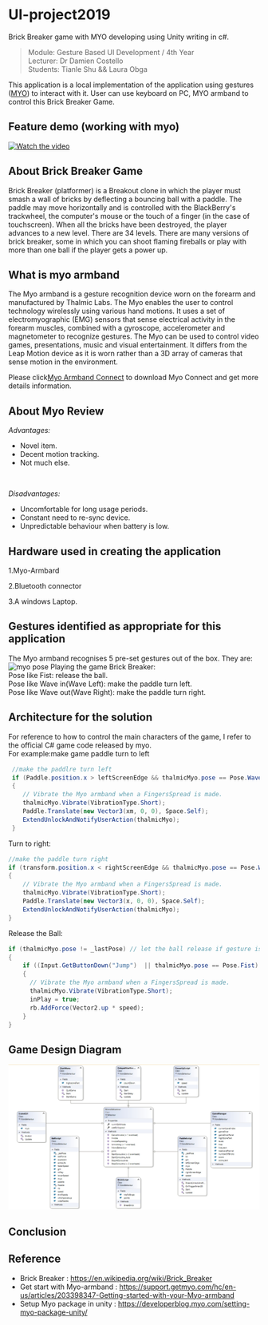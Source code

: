 # UI-project2019
 Brick Breaker game with MYO developing using Unity writing in c#.
 
> Module: Gesture Based UI Development / 4th Year  
> Lecturer: Dr Damien Costello     
> Students: Tianle Shu && Laura Obga 

This application is a local implementation of the application using gestures ([MYO](https://www.myo.com/)) to interact with it. User can use keyboard on PC, MYO armband to control this Brick Breaker Game.

## Feature demo (working with myo)
[![Watch the video](https://image.shutterstock.com/image-vector/youtube-web-video-player-play-260nw-634948040.jpg)](https://youtu.be/aJUlIwRjK6g)

## About Brick Breaker Game
Brick Breaker (platformer) is a Breakout clone in which the player must smash a wall of bricks by deflecting a bouncing ball with a paddle. The paddle may move horizontally and is controlled with the BlackBerry's trackwheel, the computer's mouse or the touch of a finger (in the case of touchscreen). When all the bricks have been destroyed, the player advances to a new level. There are 34 levels. There are many versions of brick breaker, some in which you can shoot flaming fireballs or play with more than one ball if the player gets a power up.

## What is myo armband
The Myo armband is a gesture recognition device worn on the forearm and manufactured by Thalmic Labs. The Myo enables the user to control technology wirelessly using various hand motions. It uses a set of electromyographic (EMG) sensors that sense electrical activity in the forearm muscles, combined with a gyroscope, accelerometer and magnetometer to recognize gestures. The Myo can be used to control video games, presentations, music and visual entertainment. It differs from the Leap Motion device as it is worn rather than a 3D array of cameras that sense motion in the environment.

Please click[Myo Armband Connect](https://developer.thalmic.com/downloads) to download Myo Connect and get more details information.

## About Myo Review
*Advantages:* </br>
+ Novel item.
+ Decent motion tracking.
+ Not much else.
</br>

*Disadvantages:* 
+ Uncomfortable for long usage periods.
+ Constant need to re-sync device.
+ Unpredictable behaviour when battery is low.

## Hardware used in creating the application
1.Myo-Armbard

2.Bluetooth connector

3.A windows Laptop.

## Gestures identified as appropriate for this application
The Myo armband recognises 5 pre-set gestures out of the box. They are:
![myo pose](https://github.com/TangqiFeng/K2048-UNITY-MYO/blob/img/myo%20pose.jpg)
Playing the game Brick Breaker: </br>
Pose like Fist: release the ball.</br>
Pose like Wave in(Wave Left): make the paddle turn left.</br>
Pose like Wave out(Wave Right): make the paddle turn right.</br>

## Architecture for the solution
For reference to how to control the main characters of the game, I refer to the official C# game code released by myo.</br>
For example:make game paddle turn to left
```c#
 //make the paddlre turn left
 if (Paddle.position.x > leftScreenEdge && thalmicMyo.pose == Pose.WaveIn)
 {
    // Vibrate the Myo armband when a FingersSpread is made.
    thalmicMyo.Vibrate(VibrationType.Short);
    Paddle.Translate(new Vector3(xm, 0, 0), Space.Self);
    ExtendUnlockAndNotifyUserAction(thalmicMyo);
 }
```
Turn to right:
```c#
//make the paddle turn right
if (transform.position.x < rightScreenEdge && thalmicMyo.pose == Pose.WaveOut)
{
    // Vibrate the Myo armband when a FingersSpread is made.
    thalmicMyo.Vibrate(VibrationType.Short);
    Paddle.Translate(new Vector3(x, 0, 0), Space.Self);
    ExtendUnlockAndNotifyUserAction(thalmicMyo);
}
```
Release the Ball:
```c#
if (thalmicMyo.pose != _lastPose) // let the ball release if gesture is fist
{
    if ((Input.GetButtonDown("Jump")  || thalmicMyo.pose == Pose.Fist) && !inPlay)
    {
      // Vibrate the Myo armband when a FingersSpread is made.
      thalmicMyo.Vibrate(VibrationType.Short);
      inPlay = true;
      rb.AddForce(Vector2.up * speed);
    }
}
```

## Game Design Diagram
![gamedesign](https://github.com/Tianle97/UI-project2019/blob/master/GameDesign.jpeg)

## Conclusion



## Reference
+ Brick Breaker : https://en.wikipedia.org/wiki/Brick_Breaker </br>
+ Get start with Myo-armband : https://support.getmyo.com/hc/en-us/articles/203398347-Getting-started-with-your-Myo-armband </br>
+ Setup Myo package in unity : https://developerblog.myo.com/setting-myo-package-unity/ </br>


